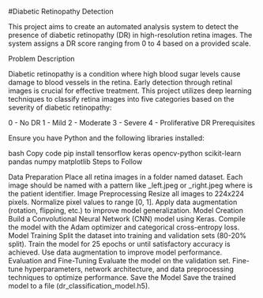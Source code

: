 #Diabetic Retinopathy Detection

This project aims to create an automated analysis system to detect the presence of diabetic retinopathy (DR) in high-resolution retina images. The system assigns a DR score ranging from 0 to 4 based on a provided scale.

Problem Description

Diabetic retinopathy is a condition where high blood sugar levels cause damage to blood vessels in the retina. Early detection through retinal images is crucial for effective treatment. This project utilizes deep learning techniques to classify retina images into five categories based on the severity of diabetic retinopathy:

0 - No DR
1 - Mild
2 - Moderate
3 - Severe
4 - Proliferative DR
Prerequisites

Ensure you have Python and the following libraries installed:

bash
Copy code
pip install tensorflow keras opencv-python scikit-learn pandas numpy matplotlib
Steps to Follow

Data Preparation
Place all retina images in a folder named dataset.
Each image should be named with a pattern like <id>_left.jpeg or <id>_right.jpeg where <id> is the patient identifier.
Image Preprocessing
Resize all images to 224x224 pixels.
Normalize pixel values to range [0, 1].
Apply data augmentation (rotation, flipping, etc.) to improve model generalization.
Model Creation
Build a Convolutional Neural Network (CNN) model using Keras.
Compile the model with the Adam optimizer and categorical cross-entropy loss.
Model Training
Split the dataset into training and validation sets (80-20% split).
Train the model for 25 epochs or until satisfactory accuracy is achieved.
Use data augmentation to improve model performance.
Evaluation and Fine-Tuning
Evaluate the model on the validation set.
Fine-tune hyperparameters, network architecture, and data preprocessing techniques to optimize performance.
Save the Model
Save the trained model to a file (dr_classification_model.h5).
